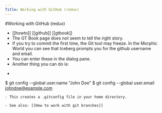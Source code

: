 ---Title: Working with GitHub (redux)---#Working with GitHub (redux)- [[howto]] [[github]] [[gtbook]]- The GT Book page does not seem to tell the right story.- If you try to commit the first time, the Git tool may freeze. In the Morphic World you can see that Iceberg prompts you for the github username and email.- You can enter these in the dialog pane.- Another thing you can do is:- ```language=text
$ git config --global user.name "John Doe"
$ git config --global user.email johndoe@example.com
```- This creates a .gitconfig file in your home directory.- See also: [[How to work with git branches]]
